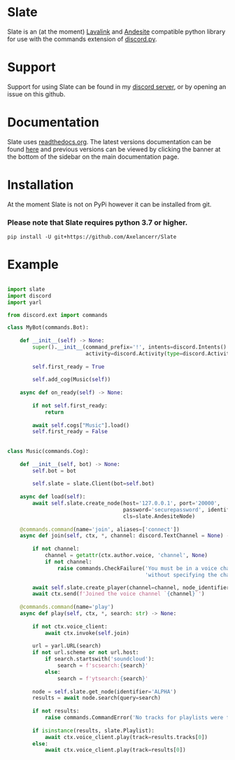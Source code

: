 # Slate
Slate is an (at the moment) [Lavalink](https://github.com/Frederikam/Lavalink/) and [Andesite](https://github.com/natanbc/andesite) compatible python library for use with the 
commands extension of [discord.py](https://github.com/Rapptz/discord.py).

# Support
Support for using Slate can be found in my [discord server](https://discord.com/invite/xP8xsHr), or by opening an issue on this github.

# Documentation
Slate uses [readthedocs.org](https://readthedocs.org/). The latest versions documentation can be found [here](https://slate-py.readthedocs.io/en/latest/) and previous versions can
be viewed by clicking the banner at the bottom of the sidebar on the main documentation page.

# Installation
At the moment Slate is not on PyPi however it can be installed from git.

### Please note that Slate requires python 3.7 or higher.
```shell
pip install -U git+https://github.com/Axelancerr/Slate
```

# Example
```python

import slate
import discord
import yarl

from discord.ext import commands

class MyBot(commands.Bot):
    
    def __init__(self) -> None:
        super().__init__(command_prefix='!', intents=discord.Intents().all(), 
                         activity=discord.Activity(type=discord.ActivityType.listening, name='to music!'))
        
        self.first_ready = True
        
        self.add_cog(Music(self))
        
    async def on_ready(self) -> None:
        
        if not self.first_ready:
            return
        
        await self.cogs["Music"].load()
        self.first_ready = False
     
        
class Music(commands.Cog):
    
    def __init__(self, bot) -> None:
        self.bot = bot
        
        self.slate = slate.Client(bot=self.bot)
    
    async def load(self):
        await self.slate.create_node(host='127.0.0.1', port='20000', 
                                     password='securepassword', identifier='ALPHA', 
                                     cls=slate.AndesiteNode)
        
    @commands.command(name='join', aliases=['connect'])
    async def join(self, ctx, *, channel: discord.TextChannel = None) -> None:
        
        if not channel:
            channel = getattr(ctx.author.voice, 'channel', None)
            if not channel:
                raise commands.CheckFailure('You must be in a voice channel to use this command'
                                            'without specifying the channel argument.')

        await self.slate.create_player(channel=channel, node_identifier='ALPHA')
        await ctx.send(f'Joined the voice channel `{channel}`')
        
    @commands.command(name='play')
    async def play(self, ctx, *, search: str) -> None:
        
        if not ctx.voice_client:
            await ctx.invoke(self.join)
        
        url = yarl.URL(search)
        if not url.scheme or not url.host:
            if search.startswith('soundcloud'):
                search = f'scsearch:{search}'
            else:
                search = f'ytsearch:{search}'
                
        node = self.slate.get_node(identifier='ALPHA')
        results = await node.search(query=search)
        
        if not results:
            raise commands.CommandError('No tracks for playlists were found for that search term.')
        
        if isinstance(results, slate.Playlist):
            await ctx.voice_client.play(track=results.tracks[0])
        else:
            await ctx.voice_client.play(track=results[0])

```
